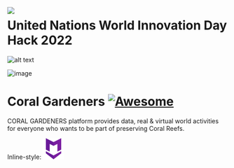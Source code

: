 



<a href="https://drive.google.com/file/d/1PX3DeiZzB77VGmokG7q3uhJcptmdeuvd/view?usp=sharing"><img src="https://drive.google.com/uc?export=view&id=1PX3DeiZzB77VGmokG7q3uhJcptmdeuvd" align="left" style="width: 650px; max-width: 100%; height: auto frameBorder=0"/></a>
  



# United Nations World Innovation Day Hack 2022 
![alt text](https://drive.google.com/uc?export=view&id=1LQbdlFOsZonQBIZSs5NzPEXsfKdM9kOk) 

![image](https://drive.google.com/uc?export=view&id=1eTXPdc-J3QS6rfEY0cxUFFU_ugJ382o3) 
  
# Coral Gardeners [![Awesome](https://cdn.rawgit.com/sindresorhus/awesome/d7305f38d29fed78fa85652e3a63e154dd8e8829/media/badge.svg)](https://github.com/sindresorhus/awesome)
CORAL GARDENERS platform provides data, real &amp; virtual world activities for everyone who wants to be part of preserving Coral Reefs. 

Inline-style: 
![alt text](https://github.com/adam-p/markdown-here/raw/master/src/common/images/icon48.png)

